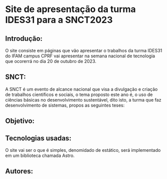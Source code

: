 # Site de apresentação da turma IDES31 para a SNCT2023


## Introdução:
O site consiste em páginas que vão apresentar o trabalhos da turma IDES31 do IFAM campus CPRF vai apresentar na semana nacional de tecnologia  que ocorerrá no dia 20 de outubro de 2023.

## SNCT: 
A SNCT é um evento de alcance nacional que visa a divulgação e criação de trabalhos cientificos e sociais, o tema proposto este ano é, o uso de ciências básicas no desenvolvimento sustentável, dito isto, a turma que faz desenvolvimento de sistemas, propos as seguintes teses: 
## Objetivo:


## Tecnologias usadas:
O site vai ser o que é simples, denomidado de estático, será implementado em um biblioteca chamada Astro.

## Autores: 

